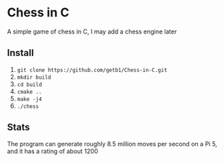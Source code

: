 # Chess in C

A simple game of chess in C, I may add a chess engine later

## Install

1. `git clone https://github.com/getb1/Chess-in-C.git`
2. `mkdir build`
3. `cd build`
4. `cmake ..`
5. `make -j4`
6. `./chess`


## Stats
The program can generate roughly 8.5 million moves per second on a Pi 5, and it has a rating of about 1200
